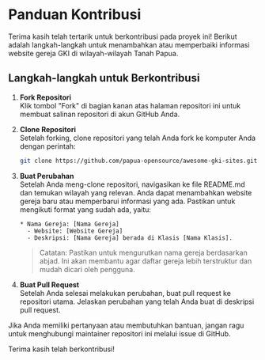 # Panduan Kontribusi

Terima kasih telah tertarik untuk berkontribusi pada proyek ini! Berikut adalah langkah-langkah untuk menambahkan atau memperbaiki informasi website gereja GKI di wilayah-wilayah Tanah Papua.

## Langkah-langkah untuk Berkontribusi

1. **Fork Repositori**  
   Klik tombol "Fork" di bagian kanan atas halaman repositori ini untuk membuat salinan repositori di akun GitHub Anda.

2. **Clone Repositori**  
   Setelah forking, clone repositori yang telah Anda fork ke komputer Anda dengan perintah:
   ```bash
   git clone https://github.com/papua-opensource/awesome-gki-sites.git
   ```

3. **Buat Perubahan**  
   Setelah Anda meng-clone repositori, navigasikan ke file README.md dan temukan wilayah yang relevan. Anda dapat menambahkan website gereja baru atau memperbarui informasi yang ada. Pastikan untuk mengikuti format yang sudah ada, yaitu:

   ```
   * Nama Gereja: [Nama Gereja]
     - Website: [Website Gereja]
     - Deskripsi: [Nama Gereja] berada di Klasis [Nama Klasis].
   ```

   > Catatan: Pastikan untuk mengurutkan nama gereja berdasarkan abjad. Ini akan membantu agar daftar gereja lebih terstruktur dan mudah dicari oleh pengguna.

4. **Buat Pull Request**  
   Setelah Anda selesai melakukan perubahan, buat pull request ke repositori utama. Jelaskan perubahan yang telah Anda buat di deskripsi pull request.

Jika Anda memiliki pertanyaan atau membutuhkan bantuan, jangan ragu untuk menghubungi maintainer repositori ini melalui issue di GitHub.

Terima kasih telah berkontribusi!
